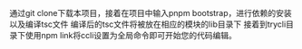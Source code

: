 通过git clone下载本项目，接着在项目中输入pnpm bootstrap，进行依赖的安装以及编译tsc文件
编译后的tsc文件将被放在相应的模块的lib目录下
接着到trycli目录下使用npm link将ccli设置为全局命令即可开始您的代码编辑。